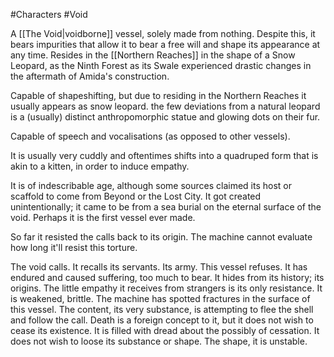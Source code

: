 #Characters #Void 

A [[The Void|voidborne]] vessel, solely made from nothing.  Despite this, it bears impurities that allow it to bear a free will and shape its appearance at any time.
Resides in the [[Northern Reaches]] in the shape of a Snow Leopard, as the Ninth Forest as its Swale experienced drastic changes in the aftermath of Amida's construction.

Capable of shapeshifting, but due to residing in the Northern Reaches it usually appears as snow leopard. the few deviations from a natural leopard is a (usually) distinct anthropomorphic statue and glowing dots on their fur. 

Capable of speech and vocalisations (as opposed to other vessels).

It is usually very cuddly and oftentimes shifts into a quadruped form that is akin to a kitten, in order to induce empathy.

It is of indescribable age, although some sources claimed its host or scaffold to come from Beyond or the Lost City. It got created unintentionally; it came to be from a sea burial on the eternal surface of the void. Perhaps it is the first vessel ever made.

So far it resisted the calls back to its origin. The machine cannot evaluate how long it'll resist this torture. 

The void calls. It recalls its servants. Its army.
This vessel refuses. It has endured and caused suffering, too much to bear. It hides from its history; its origins. 
The little empathy it receives from strangers is its only resistance. It is weakened, brittle.
The machine has spotted fractures in the surface of this vessel. The content, its very substance, is attempting to flee the shell and follow the call. 
Death is a foreign concept to it, but it does not wish to cease its existence. It is filled with dread about the possibly of cessation.
It does not wish to loose its substance or shape. The shape, it is unstable. 